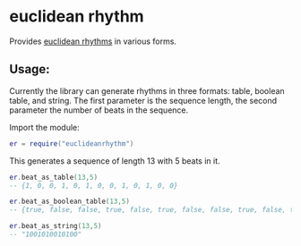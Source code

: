 # euclidean rhythm

Provides [euclidean rhythms](https://en.wikipedia.org/wiki/Euclidean_rhythm) in various forms.

## Usage:

Currently the library can generate rhythms in three formats: table, boolean table, and string. The first parameter is the sequence length, the second parameter the number of beats in the sequence.

Import the module:
```lua
er = require("euclideanrhythm")
```

This generates a sequence of length 13 with 5 beats in it.
```lua
er.beat_as_table(13,5)
-- {1, 0, 0, 1, 0, 1, 0, 0, 1, 0, 1, 0, 0}

er.beat_as_boolean_table(13,5)
-- {true, false, false, true, false, true, false, false, true, false, true, false, false}

er.beat_as_string(13,5)
-- "1001010010100"
```

